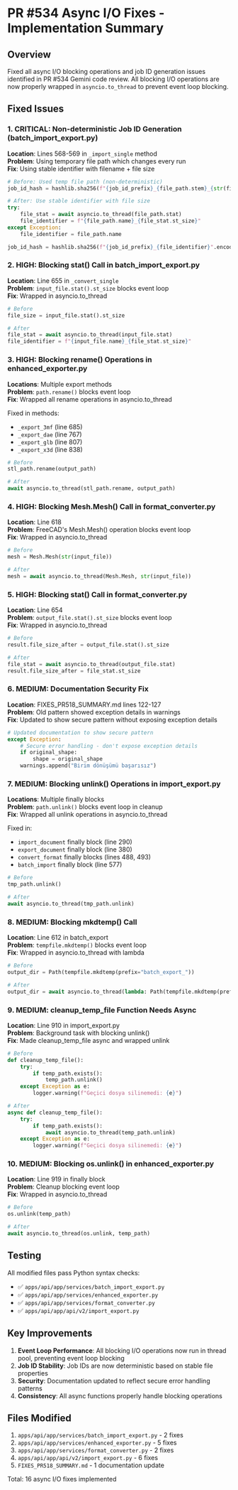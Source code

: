 # PR #534 Async I/O Fixes - Implementation Summary

## Overview
Fixed all async I/O blocking operations and job ID generation issues identified in PR #534 Gemini code review. All blocking I/O operations are now properly wrapped in `asyncio.to_thread` to prevent event loop blocking.

## Fixed Issues

### 1. CRITICAL: Non-deterministic Job ID Generation (batch_import_export.py)
**Location**: Lines 568-569 in `_import_single` method  
**Problem**: Using temporary file path which changes every run  
**Fix**: Using stable identifier with filename + file size
```python
# Before: Used temp file path (non-deterministic)
job_id_hash = hashlib.sha256(f"{job_id_prefix}_{file_path.stem}_{str(file_path)}".encode()).hexdigest()

# After: Use stable identifier with file size
try:
    file_stat = await asyncio.to_thread(file_path.stat)
    file_identifier = f"{file_path.name}_{file_stat.st_size}"
except Exception:
    file_identifier = file_path.name

job_id_hash = hashlib.sha256(f"{job_id_prefix}_{file_identifier}".encode()).hexdigest()
```

### 2. HIGH: Blocking stat() Call in batch_import_export.py
**Location**: Line 655 in `_convert_single`  
**Problem**: `input_file.stat().st_size` blocks event loop  
**Fix**: Wrapped in asyncio.to_thread
```python
# Before
file_size = input_file.stat().st_size

# After
file_stat = await asyncio.to_thread(input_file.stat)
file_identifier = f"{input_file.name}_{file_stat.st_size}"
```

### 3. HIGH: Blocking rename() Operations in enhanced_exporter.py
**Locations**: Multiple export methods  
**Problem**: `path.rename()` blocks event loop  
**Fix**: Wrapped all rename operations in asyncio.to_thread

Fixed in methods:
- `_export_3mf` (line 685)
- `_export_dae` (line 767)
- `_export_glb` (line 807) 
- `_export_x3d` (line 838)

```python
# Before
stl_path.rename(output_path)

# After
await asyncio.to_thread(stl_path.rename, output_path)
```

### 4. HIGH: Blocking Mesh.Mesh() Call in format_converter.py
**Location**: Line 618  
**Problem**: FreeCAD's Mesh.Mesh() operation blocks event loop  
**Fix**: Wrapped in asyncio.to_thread
```python
# Before
mesh = Mesh.Mesh(str(input_file))

# After
mesh = await asyncio.to_thread(Mesh.Mesh, str(input_file))
```

### 5. HIGH: Blocking stat() Call in format_converter.py
**Location**: Line 654  
**Problem**: `output_file.stat().st_size` blocks event loop  
**Fix**: Wrapped in asyncio.to_thread
```python
# Before
result.file_size_after = output_file.stat().st_size

# After
file_stat = await asyncio.to_thread(output_file.stat)
result.file_size_after = file_stat.st_size
```

### 6. MEDIUM: Documentation Security Fix
**Location**: FIXES_PR518_SUMMARY.md lines 122-127  
**Problem**: Old pattern showed exception details in warnings  
**Fix**: Updated to show secure pattern without exposing exception details
```python
# Updated documentation to show secure pattern
except Exception:
    # Secure error handling - don't expose exception details
    if original_shape:
        shape = original_shape
    warnings.append("Birim dönüşümü başarısız")
```

### 7. MEDIUM: Blocking unlink() Operations in import_export.py
**Locations**: Multiple finally blocks  
**Problem**: `path.unlink()` blocks event loop in cleanup  
**Fix**: Wrapped all unlink operations in asyncio.to_thread

Fixed in:
- `import_document` finally block (line 290)
- `export_document` finally block (line 380)
- `convert_format` finally blocks (lines 488, 493)
- `batch_import` finally block (line 577)

```python
# Before
tmp_path.unlink()

# After
await asyncio.to_thread(tmp_path.unlink)
```

### 8. MEDIUM: Blocking mkdtemp() Call
**Location**: Line 612 in batch_export  
**Problem**: `tempfile.mkdtemp()` blocks event loop  
**Fix**: Wrapped in asyncio.to_thread with lambda
```python
# Before
output_dir = Path(tempfile.mkdtemp(prefix="batch_export_"))

# After
output_dir = await asyncio.to_thread(lambda: Path(tempfile.mkdtemp(prefix="batch_export_")))
```

### 9. MEDIUM: cleanup_temp_file Function Needs Async
**Location**: Line 910 in import_export.py  
**Problem**: Background task with blocking unlink()  
**Fix**: Made cleanup_temp_file async and wrapped unlink
```python
# Before
def cleanup_temp_file():
    try:
        if temp_path.exists():
            temp_path.unlink()
    except Exception as e:
        logger.warning(f"Geçici dosya silinemedi: {e}")

# After
async def cleanup_temp_file():
    try:
        if temp_path.exists():
            await asyncio.to_thread(temp_path.unlink)
    except Exception as e:
        logger.warning(f"Geçici dosya silinemedi: {e}")
```

### 10. MEDIUM: Blocking os.unlink() in enhanced_exporter.py
**Location**: Line 919 in finally block  
**Problem**: Cleanup blocking event loop  
**Fix**: Wrapped in asyncio.to_thread
```python
# Before
os.unlink(temp_path)

# After
await asyncio.to_thread(os.unlink, temp_path)
```

## Testing
All modified files pass Python syntax checks:
- ✅ `apps/api/app/services/batch_import_export.py`
- ✅ `apps/api/app/services/enhanced_exporter.py`
- ✅ `apps/api/app/services/format_converter.py`
- ✅ `apps/api/app/api/v2/import_export.py`

## Key Improvements
1. **Event Loop Performance**: All blocking I/O operations now run in thread pool, preventing event loop blocking
2. **Job ID Stability**: Job IDs are now deterministic based on stable file properties
3. **Security**: Documentation updated to reflect secure error handling patterns
4. **Consistency**: All async functions properly handle blocking operations

## Files Modified
1. `apps/api/app/services/batch_import_export.py` - 2 fixes
2. `apps/api/app/services/enhanced_exporter.py` - 5 fixes
3. `apps/api/app/services/format_converter.py` - 2 fixes
4. `apps/api/app/api/v2/import_export.py` - 6 fixes
5. `FIXES_PR518_SUMMARY.md` - 1 documentation update

Total: 16 async I/O fixes implemented